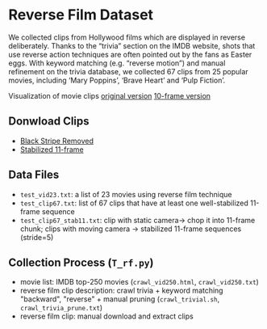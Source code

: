 Reverse Film Dataset
===
We collected clips from Hollywood films which are displayed in reverse deliberately. 
Thanks to the “trivia” section on the IMDB website, shots that use reverse action techniques are often pointed out by the fans as Easter eggs. 
With keyword matching (e.g. “reverse motion”) and manual refinement on the trivia database, 
we collected 67 clips from 25 popular movies, including ‘Mary Poppins’, ‘Brave Heart’ and ‘Pulp Fiction’.

Visualization of movie clips [original version](http://vision03.csail.mit.edu/manip/data/imdb/T_movie_gif10.htm)
[10-frame version](http://vision03.csail.mit.edu/manip/data/imdb/T_movie_gif10.htm)

## Donwload Clips
- [Black Stripe
  Removed](http://aot.csail.mit.edu/dataset/reverseFilm/orig_bs.zip)
- [Stabilized 11-frame](http://aot.csail.mit.edu/dataset/reverseFilm/stab_11.zip)

## Data Files
- `test_vid23.txt`: a list of 23 movies using reverse film technique
- `test_clip67.txt`: list of 67 clips that have at least one well-stabilized 11-frame sequence
- `test_clip67_stab11.txt`: clip with static camera-> chop it into 11-frame chunk; clips with moving camera -> stabilized 11-frame sequences (stride=5)


## Collection Process (`T_rf.py`)
- movie list: IMDB top-250 movies (`crawl_vid250.html`, `crawl_vid250.txt`)
- reverse film clip description: crawl trivia + keyword matching "backward", "reverse" + manual pruning (`crawl_trivial.sh`, `crawl_trivia_prune.txt`)
- reverse film clip: manual download and extract clips

